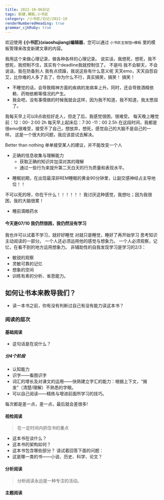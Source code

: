 ```yaml
---
title: 2022-10-06日记
tags: 新建,模板,小书匠
category: /小书匠/日记/2022-10
renderNumberedHeading: true
grammar_cjkRuby: true
---
```



欢迎使用 **{小书匠}(xiaoshujiang)编辑器**，您可以通过 `小书匠主按钮>模板` 里的模板管理来改变新建文章的内容。

我用这个来做心理记录，做各种各样的心理记录。
说实话，我想死，想死，我不想死，我控制不住，其实有个deadline我就控制住了。
不是吗
我不会聊天，不会说话，我在防备别人
我有点烦躁，我说这些有什么意义呢
天天emo，天天自怨自艾，比你难的人多了去了，你为什么不行，真实搞笑，搞笑！
搞笑！
* 不睡觉的话，会导致精神方面的疾病的发病率上升。同时，还会导致酒精依赖、药物依赖等情况的产生。
* 我会吧，没有事情做的时候我就会这样，因为我不知道，我不知道，我太憋屈了。

我每天早上可以8点收拾好走人，但走了后，我感觉很困，很难受。
每天晚上睡觉前：12：00- 2:00 2h
每天早上起床后：7:30 -11：00 2.5h
在这段时间，我都是很emo很难受，接受不了自己，想放弃，想死，感觉自己的大脑不是自己的一样。
这是一个很大的问题，我应该尝试去解决。

Better than nothing
单单接受某人的建议，并不能改变一个人
- 正确的信息收集与理解能力
	- 获取正确的知识并加深对其的理解
	- 通过一些行为来提升第二天白天的行为质量和表现水平。

* 睡眠初期，在出现最深非REM睡眠的黄金90分钟里，让副交感神经占主导地位！！

不可以死的呀，你在干什么！！！！！！
我讨厌这种感觉，我想吐；因为我很困，我的大脑很累！

- 睡前滴眼药水



#### 今天是07/10 我仍然很困，我仍然没有学习
我也许可以试着不学习，就好好睡觉
对就只是睡觉，睡好了再开始学习
思考知识主动阅读的一部分。
一个人还必须运用他的感觉与想象力。
一个人必须观察，记忆，在看不到的地方运用想象力。
非辅助性的自我发现学习是学习的2/3：
* 敏锐的观察
* 灵敏可靠的记忆
* 想象的空间
* 训练有素的分析、省思能力。
 
## 如何让书本来教导我们？
* 读一本书之前，你有没有判断过自己有没有能力读这本书？

### 阅读的层次
#### 基础阅读
* 这句话是在说什么？

##### 分4个阶段
* 认知能力
* 识字——看图识字
* 词汇的增长及对课文的运用——快熟建立字汇的能力：根据上下文，“揭发”（清楚/理解）不熟悉的字眼。
* 可以自己阅读——精练与增进前面所学习的技巧。

每次都是差一点，差一点，最后就会差很多!

#### 视检阅读
> 在一定时间内抓住书的重点

 * 这本书在谈什么？
 * 这本书的架构如何？
 * 这本书包含哪些部分？
请试着回答下面的问题：
* 这是哪一类的书——小说、历史、科学、论文？

#### 分析阅读
> 分析阅读永远是一种专注的活动。


#### 主题阅读
